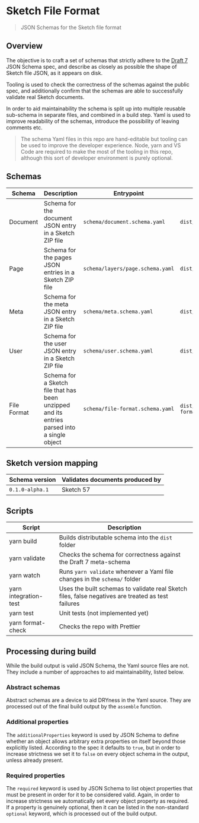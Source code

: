 # Sketch File Format

> JSON Schemas for the Sketch file format

## Overview

The objective is to craft a set of schemas that strictly adhere to the
[Draft 7](https://json-schema.org/draft-07/json-schema-release-notes.html) JSON
Schema spec, and describe as closely as possible the shape of Sketch file JSON,
as it appears on disk.

Tooling is used to check the correctness of the schemas against the public spec,
and additionally confirm that the schemas are able to successfully validate real
Sketch documents.

In order to aid maintainability the schema is split up into multiple reusable
sub-schema in separate files, and combined in a build step. Yaml is used to
improve readability of the schemas, introduce the possibility of leaving
comments etc.

> The schema Yaml files in this repo are hand-editable but tooling can be used
> to improve the developer experience. Node, yarn and VS Code are required to
> make the most of the tooling in this repo, although this sort of developer
> environment is purely optional.

## Schemas

| Schema      | Description                                                                                 | Entrypoint                       | Build output                   |
| ----------- | ------------------------------------------------------------------------------------------- | -------------------------------- | ------------------------------ |
| Document    | Schema for the document JSON entry in a Sketch ZIP file                                     | `schema/document.schema.yaml`    | `dist/document.schema.json`    |
| Page        | Schema for the pages JSON entries in a Sketch ZIP file                                      | `schema/layers/page.schema.yaml` | `dist/page.schema.json`        |
| Meta        | Schema for the meta JSON entry in a Sketch ZIP file                                         | `schema/meta.schema.yaml`        | `dist/meta.schema.json`        |
| User        | Schema for the user JSON entry in a Sketch ZIP file                                         | `schema/user.schema.yaml`        | `dist/user.schema.json`        |
| File Format | Schema for a Sketch file that has been unzipped and its entries parsed into a single object | `schema/file-format.schema.yaml` | `dist/file-format.schema.json` |

## Sketch version mapping

| Schema version  | Validates documents produced by |
| --------------- | ------------------------------- |
| `0.1.0-alpha.1` | Sketch 57                       |

## Scripts

| Script                | Description                                                                                        |
| --------------------- | -------------------------------------------------------------------------------------------------- |
| yarn build            | Builds distributable schema into the `dist` folder                                                 |
| yarn validate         | Checks the schema for correctness against the Draft 7 meta-schema                                  |
| yarn watch            | Runs `yarn validate` whenever a Yaml file changes in the `schema/` folder                          |
| yarn integration-test | Uses the built schemas to validate real Sketch files, false negatives are treated as test failures |
| yarn test             | Unit tests (not implemented yet)                                                                   |
| yarn format-check     | Checks the repo with Prettier                                                                      |

## Processing during build

While the build output is valid JSON Schema, the Yaml source files are not. They
include a number of approaches to aid maintainability, listed below.

### Abstract schemas

Abstract schemas are a device to aid DRYness in the Yaml source. They are
processed out of the final build output by the `assemble` function.

### Additional properties

The `additionalProperties` keyword is used by JSON Schema to define whether an
object allows arbitrary extra properties on itself beyond those explicitly
listed. According to the spec it defaults to `true`, but in order to increase
strictness we set it to `false` on every object schema in the output, unless
already present.

### Required properties

The `required` keyword is used by JSON Schema to list object properties that
must be present in order for it to be considered valid. Again, in order to
increase strictness we automatically set every object property as required. If a
property is genuinely optional, then it can be listed in the non-standard
`optional` keyword, which is processed out of the build output.
